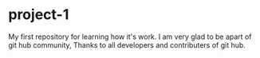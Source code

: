 # project-1
My first repository for learning how it's work.
I am very glad to be apart of git hub community,
Thanks to all developers and contributers of git hub.
